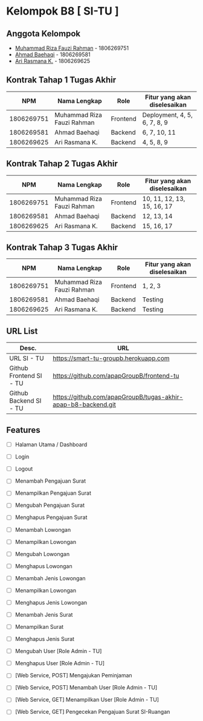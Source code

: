 # Kelompok B8 [ SI-TU ]

## Anggota Kelompok
- [Muhammad Riza Fauzi Rahman](https://github.com/rizafauzi) - 1806269751
- [Ahmad Baehaqi](https://github.com/ahmad-baehaqi) - 1806269581
- [Ari Rasmana K.](https://github.com/arirasmana) - 1806269625

## Kontrak Tahap 1 Tugas Akhir
| NPM | Nama Lengkap | Role | Fitur yang akan diselesaikan |
|-----|--------------|----------|------------------------------|
| 1806269751 | Muhammad Riza Fauzi Rahman | Frontend | Deployment, 4, 5, 6, 7, 8, 9  |
| 1806269581 | Ahmad Baehaqi | Backend | 6, 7, 10, 11 |
| 1806269625 | Ari Rasmana K. | Backend| 4, 5, 8, 9 |

## Kontrak Tahap 2 Tugas Akhir
| NPM | Nama Lengkap | Role | Fitur yang akan diselesaikan |
|-----|--------------|----------|------------------------------|
| 1806269751 | Muhammad Riza Fauzi Rahman | Frontend |10, 11, 12, 13, 15, 16, 17  |
| 1806269581 | Ahmad Baehaqi | Backend |  12, 13, 14 |
| 1806269625 | Ari Rasmana K. | Backend| 15, 16, 17 |


## Kontrak Tahap 3 Tugas Akhir
| NPM | Nama Lengkap | Role | Fitur yang akan diselesaikan |
|-----|--------------|----------|------------------------------|
| 1806269751 | Muhammad Riza Fauzi Rahman | Frontend |  1, 2, 3 |
| 1806269581 | Ahmad Baehaqi | Backend | Testing |
| 1806269625 | Ari Rasmana K. | Backend| Testing |

## URL List
| Desc. | URL |
|-----|--------------|
| URL SI - TU | https://smart-tu-groupb.herokuapp.com |
| Github Frontend SI - TU | https://github.com/apapGroupB/frontend-tu |
| Github Backend SI - TU | https://github.com/apapGroupB/tugas-akhir-apap-b8-backend.git |

## Features
- [ ] Halaman Utama / Dashboard
- [ ] Login
- [ ] Logout
- [ ] Menambah Pengajuan Surat
- [ ] Menampilkan Pengajuan Surat
- [ ] Mengubah Pengajuan Surat
- [ ] Menghapus Pengajuan Surat 
- [ ] Menambah Lowongan
- [ ] Menampilkan Lowongan
- [ ] Mengubah Lowongan
- [ ] Menghapus Lowongan
- [ ] Menambah Jenis Lowongan
- [ ] Menampilkan Lowongan
- [ ] Menghapus Jenis Lowongan
- [ ] Menambah Jenis Surat
- [ ] Menampilkan Surat
- [ ] Menghapus Jenis Surat
- [ ] Mengubah User [Role Admin - TU]
- [ ] Menghapus User [Role Admin - TU]
- [ ] [Web Service, POST] Mengajukan Peminjaman
- [ ] [Web Service, POST]  Menambah User [Role Admin - TU]
- [ ] [Web Service, GET] Menampilkan User [Role Admin - TU]
- [ ] [Web Service, GET]  Pengecekan Pengajuan Surat SI-Ruangan

